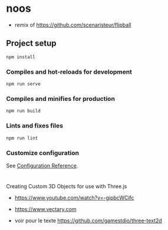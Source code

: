 # noos
- remix of https://github.com/scenaristeur/flipball

## Project setup
```
npm install
```

### Compiles and hot-reloads for development
```
npm run serve
```

### Compiles and minifies for production
```
npm run build
```

### Lints and fixes files
```
npm run lint
```

### Customize configuration
See [Configuration Reference](https://cli.vuejs.org/config/).


#
Creating Custom 3D Objects for use with Three.js
-  https://www.youtube.com/watch?v=-gipbcWCifc
- https://www.vectary.com

- voir pour le texte https://github.com/gamestdio/three-text2d
